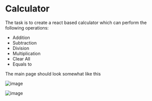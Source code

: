 # Calculator
The task is to create a react based calculator which can perform the following operations:
-  Addition
-  Subtraction
-  Division
-  Multiplication
-  Clear All
-  Equals to




The main page should look somewhat like this

![image](https://user-images.githubusercontent.com/78348500/216955779-cae36991-fd35-47b7-ba4c-a886e9b1e04c.png)


![image](https://user-images.githubusercontent.com/78348500/216955898-1e984d5d-31e4-4264-8d66-653824c41d67.png)
